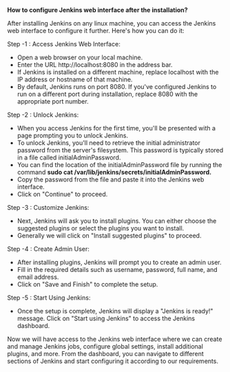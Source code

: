 **How to configure Jenkins web interface after the installation?**

After installing Jenkins on any linux machine, you can access the Jenkins web interface to configure it further. Here's how you can do it:

Step -1 : Access Jenkins Web Interface:

- Open a web browser on your local machine.
- Enter the URL http://localhost:8080 in the address bar.
- If Jenkins is installed on a different machine, replace localhost with the IP address or hostname of that machine.
- By default, Jenkins runs on port 8080. If you've configured Jenkins to run on a different port during installation, replace 8080 with the appropriate port number.

Step -2 : Unlock Jenkins:

- When you access Jenkins for the first time, you'll be presented with a page prompting you to unlock Jenkins.
- To unlock Jenkins, you'll need to retrieve the initial administrator password from the server's filesystem. This password is typically stored in a file called initialAdminPassword.
- You can find the location of the initialAdminPassword file by running the command **sudo cat /var/lib/jenkins/secrets/initialAdminPassword.**
- Copy the password from the file and paste it into the Jenkins web interface.
- Click on "Continue" to proceed.

Step -3 : Customize Jenkins:

- Next, Jenkins will ask you to install plugins. You can either choose the suggested plugins or select the plugins you want to install.
- Generally we will click on "Install suggested plugins" to proceed.

Step -4 : Create Admin User:

- After installing plugins, Jenkins will prompt you to create an admin user.
- Fill in the required details such as username, password, full name, and email address.
- Click on "Save and Finish" to complete the setup.

Step -5 : Start Using Jenkins:

- Once the setup is complete, Jenkins will display a "Jenkins is ready!" message.
Click on "Start using Jenkins" to access the Jenkins dashboard.

Now we will have access to the Jenkins web interface where we can create and manage Jenkins jobs, configure global settings, install additional plugins, and more. From the dashboard, you can navigate to different sections of Jenkins and start configuring it according to our requirements.